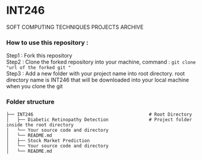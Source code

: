 # INT246
SOFT COMPUTING TECHNIQUES PROJECTS ARCHIVE 


<h3>How to use this repository :</h3>

Step1 : Fork this repository <br>
Step2 : Clone the forked repository into your machine, command : ```git clone "url of the forked git " ```<br>
Step3 : Add a new folder with your project name into root directory. root directory name is INT246 that will be 
downloaded into your local machine when you clone the git



### Folder structure

    
    ├── INT246                                           # Root Directory 
    │   ├── Diabetic Retinopathy Detection               # Project folder inside the root directory 
    │   └── Your source code and directory
    │   └── README.md
    │   ├── Stock Market Prediction
    │   └── Your source code and directory
    │   └── README.md
    
  
    
    
   
  
